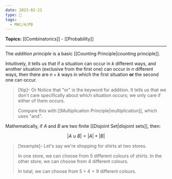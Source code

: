 ```yaml
---
date: 2023-02-21
type: 🧠
tags:
  - MAC/4/PB
---
```


**Topics:** [[Combinatorics]] - [[Probability]]

---

The _addition principle_ is a basic [[Counting Principle|counting principle]].

Intuitively, it tells us that if a situation can occur in $k$ different ways, and another situation (exclusive from the first one) can occur in $n$ different ways, then there are $n + k$ ways in which the first situation **or** the second one can occur.

> [!tip]- Or
> Notice that "or" is the keyword for addition. It tells us that we don't care specifically about which situation occurs; we only care if either of them occurs.
>
> Compare this with [[Multiplication Principle|multiplication]], which uses "and".

Mathematically, if $A$ and $B$ are two finite [[Disjoint Set|disjoint sets]], then:

$$
|A \cup B| = |A| + |B|
$$

> [!example]-
> Let's say we're shopping for shirts at two stores.
>
> In one store, we can choose from $5$ different colours of shirts. In the other store, we can choose from $4$ different colours.
>
> In total, we can choose from $5 + 4 = 9$ different colours.
